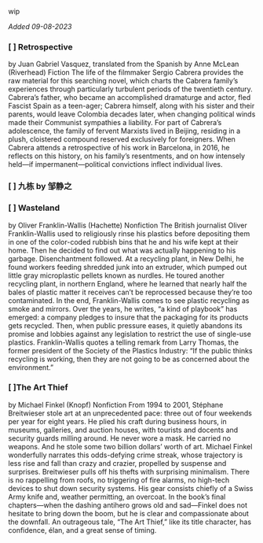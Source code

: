 wip

*Added 09-08-2023*

### [ ] Retrospective

by Juan Gabriel Vasquez, translated from the Spanish by Anne McLean (Riverhead)
Fiction
The life of the filmmaker Sergio Cabrera provides the raw material for this searching novel, which charts the Cabrera family’s experiences through particularly turbulent periods of the twentieth century. Cabrera’s father, who became an accomplished dramaturge and actor, fled Fascist Spain as a teen-ager; Cabrera himself, along with his sister and their parents, would leave Colombia decades later, when changing political winds made their Communist sympathies a liability. For part of Cabrera’s adolescence, the family of fervent Marxists lived in Beijing, residing in a plush, cloistered compound reserved exclusively for foreigners. When Cabrera attends a retrospective of his work in Barcelona, in 2016, he reflects on this history, on his family’s resentments, and on how intensely held—if impermanent—political convictions inflect individual lives.

### [ ] 九栋 by 邹静之

### [ ] Wasteland 
by Oliver Franklin-Wallis (Hachette)
Nonfiction
The British journalist Oliver Franklin-Wallis used to religiously rinse his plastics before depositing them in one of the color-coded rubbish bins that he and his wife kept at their home. Then he decided to find out what was actually happening to his garbage. Disenchantment followed. At a recycling plant, in New Delhi, he found workers feeding shredded junk into an extruder, which pumped out little gray microplastic pellets known as nurdles. He toured another recycling plant, in northern England, where he learned that nearly half the bales of plastic matter it receives can’t be reprocessed because they’re too contaminated. In the end, Franklin-Wallis comes to see plastic recycling as smoke and mirrors. Over the years, he writes, “a kind of playbook” has emerged: a company pledges to insure that the packaging for its products gets recycled. Then, when public pressure eases, it quietly abandons its promise and lobbies against any legislation to restrict the use of single-use plastics. Franklin-Wallis quotes a telling remark from Larry Thomas, the former president of the Society of the Plastics Industry: “If the public thinks recycling is working, then they are not going to be as concerned about the environment.”


### [ ]The Art Thief
by Michael Finkel (Knopf)
Nonfiction
From 1994 to 2001, Stéphane Breitwieser stole art at an unprecedented pace: three out of four weekends per year for eight years. He plied his craft during business hours, in museums, galleries, and auction houses, with tourists and docents and security guards milling around. He never wore a mask. He carried no weapons. And he stole some two billion dollars’ worth of art. Michael Finkel wonderfully narrates this odds-defying crime streak, whose trajectory is less rise and fall than crazy and crazier, propelled by suspense and surprises. Breitwieser pulls off his thefts with surprising minimalism. There is no rappelling from roofs, no triggering of fire alarms, no high-tech devices to shut down security systems. His gear consists chiefly of a Swiss Army knife and, weather permitting, an overcoat. In the book’s final chapters—when the dashing antihero grows old and sad—Finkel does not hesitate to bring down the boom, but he is clear and compassionate about the downfall. An outrageous tale, “The Art Thief,” like its title character, has confidence, élan, and a great sense of timing.

